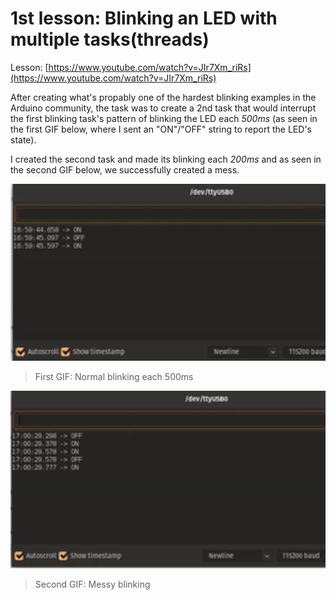 # 1st lesson: Blinking an LED with multiple tasks(threads)

Lesson: [https://www.youtube.com/watch?v=JIr7Xm_riRs](https://www.youtube.com/watch?v=JIr7Xm_riRs)

After creating what's propably one of the hardest blinking examples in the Arduino community, the task was to create a 2nd task that would interrupt the first blinking task's pattern of blinking the LED each *500ms* (as seen in the first GIF below, where I sent an "ON"/"OFF" string to report the LED's state).

I created the second task and made its blinking each *200ms* and as seen in the second GIF below, we successfully created a mess.

<img src="images/normal.gif" width=640>

> First GIF: Normal blinking each 500ms

<img src="images/fuzz.gif" width=640>

> Second GIF: Messy blinking

